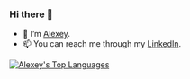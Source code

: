 ### Hi there 👋

- 👋 I’m [Alexey](https://nslibrary01.blob.core.windows.net/ns-audio/alexey_ru.mp3).
- 📫 You can reach me through my [LinkedIn](https://www.linkedin.com/in/alexey-dyakov/).

<a target=_blank href="https://github.com/dyakovlab">
  <img align="center" alt="Alexey's Top Languages" src="https://github-readme-stats.vercel.app/api/top-langs/?username=dyakovlab&theme=github_dark&layout=compact&hide=EJS&hide_border=true"/>
</a>

